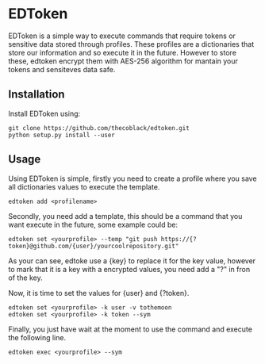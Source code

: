 # EDToken

EDToken is a simple way to execute commands that require tokens or sensitive
data stored through profiles. These profiles are a dictionaries that store our
information and so execute it in the future. However to store these, edtoken
encrypt them with AES-256 algorithm for mantain your tokens and sensiteves data
safe. 


## Installation

Install EDToken using:

    git clone https://github.com/thecoblack/edtoken.git
    python setup.py install --user

## Usage

Using EDToken is simple, firstly you need to create a profile where you save
all dictionaries values to execute the template.

    edtoken add <profilename>

Secondly, you need add a template, this should be a command that you want
execute in the future, some example could be:

    edtoken set <yourprofile> --temp "git push https://{?token}@github.com/{user}/yourcoolrepository.git"

As your can see, edtoke use a {key} to replace it for the key value, however to
mark that it is a key with a encrypted values, you need add a "?" in fron of
the key.

Now, it is time to set the values for {user} and {?token}.

    edtoken set <yourprofile> -k user -v tothemoon
    edtoken set <yourprofile> -k token --sym

Finally, you just have wait at the moment to use the command and execute the
following line.

    edtoken exec <yourprofile> --sym
